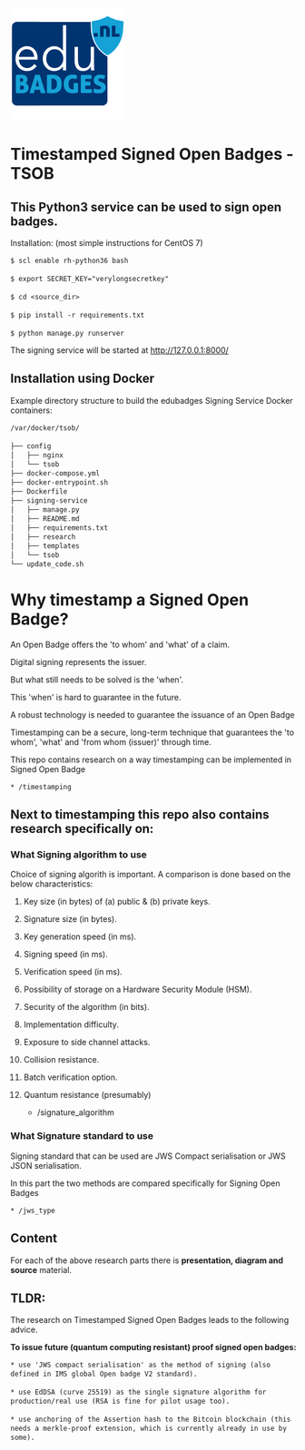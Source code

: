![Edubadges](logo.png)

# Timestamped Signed Open Badges - TSOB

## This Python3 service can be used to sign open badges.


Installation: (most simple instructions for CentOS 7)

    $ scl enable rh-python36 bash

    $ export SECRET_KEY="verylongsecretkey"

    $ cd <source_dir>

    $ pip install -r requirements.txt

    $ python manage.py runserver

The signing service will be started at http://127.0.0.1:8000/

## Installation using Docker

Example directory structure to build the edubadges Signing Service Docker containers:

    /var/docker/tsob/

    ├── config
    │   ├── nginx
    │   └── tsob
    ├── docker-compose.yml
    ├── docker-entrypoint.sh
    ├── Dockerfile
    ├── signing-service
    │   ├── manage.py
    │   ├── README.md
    │   ├── requirements.txt
    │   ├── research
    │   ├── templates
    │   └── tsob
    └── update_code.sh



# Why timestamp a Signed Open Badge?

An Open Badge offers the 'to whom' and 'what' of a claim. 

Digital signing represents the issuer.

But what still needs to be solved is the 'when'.

This 'when' is hard to guarantee in the future. 

A robust technology is needed to guarantee the issuance of an Open Badge

Timestamping can be a secure, long-term technique that guarantees the 'to whom', 'what' and 'from whom (issuer)' through time.

This repo contains research on a way timestamping can be implemented in Signed Open Badge
    
    * /timestamping

## Next to timestamping this repo also contains research specifically on:
 
### What Signing algorithm to use

Choice of signing algorith is important. A comparison is done based on the below characteristics:

1. Key size (in bytes) of (a) public & (b) private keys. 
2. Signature size (in bytes). 
3. Key generation speed (in ms). 
4. Signing speed (in ms). 
5. Verification speed (in ms). 
6. Possibility of storage on a Hardware Security Module (HSM). 
7. Security of the algorithm (in bits). 
8. Implementation difficulty. 
9. Exposure to side channel attacks. 
10. Collision resistance. 
11. Batch verification option. 
12. Quantum resistance (presumably)


    * /signature_algorithm

### What Signature standard to use

Signing standard that can be used are JWS Compact serialisation or JWS JSON serialisation.

In this part the two methods are compared specifically for Signing Open Badges

    * /jws_type


## Content
For each of the above research parts there is **presentation, diagram and source** material.


## TLDR:
 The research on Timestamped Signed Open Badges leads to the following advice.

**To issue future (quantum computing resistant) proof signed open badges:**

	* use 'JWS compact serialisation' as the method of signing (also defined in IMS global Open badge V2 standard).
	
	* use EdDSA (curve 25519) as the single signature algorithm for production/real use (RSA is fine for pilot usage too).
	
	* use anchoring of the Assertion hash to the Bitcoin blockchain (this needs a merkle-proof extension, which is currently already in use by some).

 
